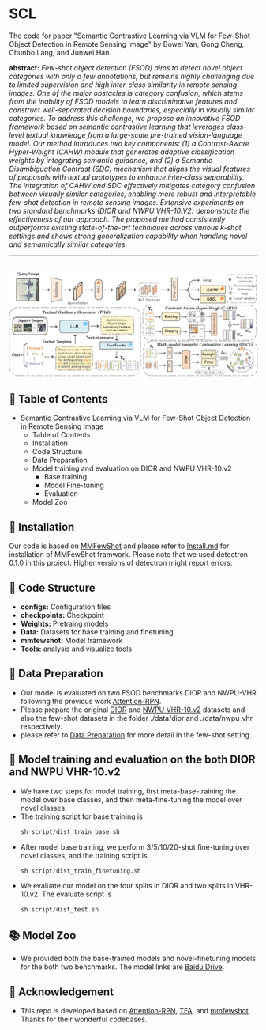 # SCL
The code for paper "Semantic Contrastive Learning via VLM for Few-Shot Object Detection in Remote Sensing Image" by Bowei Yan, Gong Cheng, Chunbo Lang, and Junwei Han.

**abstract:** *Few-shot object detection (FSOD) aims to detect novel object categories with only a few annotations, but remains highly challenging due to limited supervision and high inter-class similarity in remote sensing images. One of the major obstacles is category confusion, which stems from the inability of FSOD models to learn discriminative features and construct well-separated decision boundaries, especially in visually similar categories. To address this challenge, we propose an innovative FSOD framework based on semantic contrastive learning that leverages class-level textual knowledge from a large-scale pre-trained vision-language model. Our method introduces two key components: (1) a Contrast-Aware Hyper-Weight (CAHW) module that generates adaptive classification weights by integrating semantic guidance, and (2) a Semantic Disambiguation Contrast (SDC) mechanism that aligns the visual features of proposals with textual prototypes to enhance inter-class separability. The integration of CAHW and SDC effectively mitigates category confusion between visually similar categories, enabling more robust and interpretable few-shot detection in remote sensing images. Extensive experiments on two standard benchmarks (DIOR and NWPU VHR-10.V2) demonstrate the effectiveness of our approach. The proposed method consistently outperforms existing state-of-the-art techniques across various k-shot settings and shows strong generalization capability when handling novel and semantically similar categories.*

---
![Image text](https://github.com/Ybowei/SCL/blob/main/pictures/method.jpg)
---


## 📑 Table of Contents

* Semantic Contrastive Learning via VLM for Few-Shot Object Detection in Remote Sensing Image
  * Table of Contents
  * Installation
  * Code Structure
  * Data Preparation
  * Model training and evaluation on DIOR and NWPU VHR-10.v2
    * Base training
    * Model Fine-tuning
    * Evaluation
  * Model Zoo


## 🧩 Installation

Our code is based on [MMFewShot](https://github.com/open-mmlab/mmfewshot/tree/main) and please refer to [Install.md](https://github.com/open-mmlab/mmfewshot/blob/main/docs/en/install.md) for installation of MMFewShot framwork. 
Please note that we used detectron 0.1.0 in this project. Higher versions of detectron might report errors.


## 🏰 Code Structure

* **configs:** Configuration files
* **checkpoints:** Checkpoint
* **Weights:** Pretraing models
* **Data:** Datasets for base training and finetuning
* **mmfewshot:** Model framework
* **Tools:** analysis and visualize tools

## 💾 Data Preparation

* Our model is evaluated on two FSOD benchmarks DIOR and NWPU-VHR following the previous work [Attention-RPN](https://github.com/fanq15/FewX).
* Please prepare the original [DIOR](https://pan.baidu.com/s/1iLKT0JQoKXEJTGNxt5lSMg#list/path=%2F) and [NWPU VHR-10.v2](https://pan.baidu.com/s/1hqwzXeG?_at_=1728709381194#list/path=%2F) datasets and also the few-shot datasets in the folder ./data/dior and ./data/nwpu_vhr respectively.
* please refer to [Data Preparation](https://github.com/Ybowei/UNP/blob/main/data/preparation/README.md) for more detail in the few-shot setting.

## 📖 Model training and evaluation on the both DIOR and NWPU VHR-10.v2

* We have two steps for model training, first meta-base-training the model over base classes, and then meta-fine-tuning the model over novel classes.
* The training script for base training is
  ```Python
  sh script/dist_train_base.sh

 * After model base training, we perform 3/5/10/20-shot fine-tuning over novel classes, and the training script is
   ```Python
   sh script/dist_train_finetuning.sh

 * We evaluate our model on the four splits in DIOR and two splits in VHR-10.v2. The evaluate script is
   ```Python
   sh script/dist_test.sh

 ## 📚 Model Zoo
* We provided both the base-trained models and novel-finetuning models for the both two benchmarks. The model links are [Baidu Drive]().

 ## 👏 Acknowledgement
* This repo is developed based on [Attention-RPN](https://github.com/fanq15/FewX), [TFA](https://github.com/ucbdrive/few-shot-object-detection), and [mmfewshot](https://github.com/open-mmlab/mmfewshot/tree/main). Thanks for their wonderful codebases.

